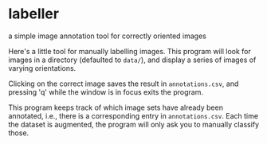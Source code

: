 # labeller
a simple image annotation tool for correctly oriented images

Here's a little tool for manually labelling images. This program will look for images in a directory (defaulted to `data/`), and display a series of images of varying orientations.


Clicking on the correct image saves the result in `annotations.csv`, and pressing 'q' while the window is in focus exits the program.

This program keeps track of which image sets have already been annotated, i.e., there is a corresponding entry in `annotations.csv`. Each time the dataset is augmented, the program will only ask you to manually classify those.
